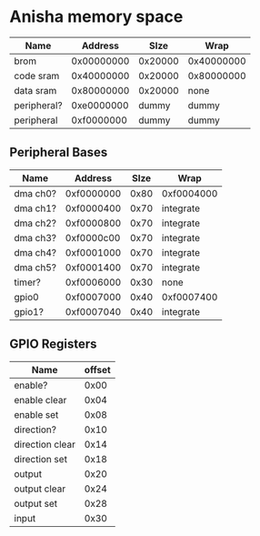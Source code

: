 # Anisha memory space 

| Name        | Address    | SIze    | Wrap       |
| ----------- | ---------- | ------- | ---------- |
| brom        | 0x00000000 | 0x20000 | 0x40000000 |
| code sram   | 0x40000000 | 0x20000 | 0x80000000 |
| data sram   | 0x80000000 | 0x20000 | none       |
| peripheral? | 0xe0000000 | dummy   | dummy      |
| peripheral  | 0xf0000000 | dummy   | dummy      |

## Peripheral Bases

| Name     | Address    | SIze | Wrap       |
| -------- | ---------- | ---- | ---------- |
| dma ch0? | 0xf0000000 | 0x80 | 0xf0004000 |
| dma ch1? | 0xf0000400 | 0x70 | integrate  |
| dma ch2? | 0xf0000800 | 0x70 | integrate  |
| dma ch3? | 0xf0000c00 | 0x70 | integrate  |
| dma ch4? | 0xf0001000 | 0x70 | integrate  |
| dma ch5? | 0xf0001400 | 0x70 | integrate  |
| timer?   | 0xf0006000 | 0x30 | none       |
| gpio0    | 0xf0007000 | 0x40 | 0xf0007400 |
| gpio1?   | 0xf0007040 | 0x40 | integrate  |

## GPIO Registers

| Name            | offset |
| --------------- | ------ |
| enable?         | 0x00   |
| enable clear    | 0x04   |
| enable set      | 0x08   |
| direction?      | 0x10   |
| direction clear | 0x14   |
| direction set   | 0x18   |
| output          | 0x20   |
| output clear    | 0x24   |
| output set      | 0x28   |
| input           | 0x30   |

